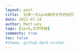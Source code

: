 ```yaml
---
layout: post
title:  记录一次ipv6直传文件的经历
date: 2022-07-24
author: Matt-wzy
tags: [ipv6,文件传输]
comments: true
toc: false
#theme: github-dark-orshen
---
```

